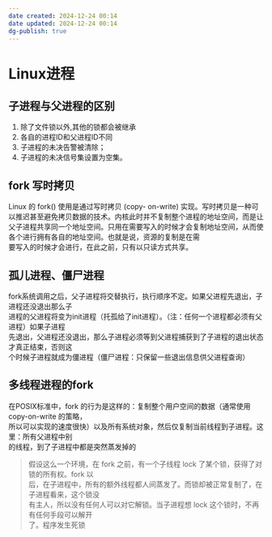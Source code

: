```yaml
---
date created: 2024-12-24 00:14
date updated: 2024-12-24 00:14
dg-publish: true
---
```


# Linux进程

## 子进程与父进程的区别

1. 除了文件锁以外,其他的锁都会被继承
2. 各自的进程ID和父进程ID不同
3. 子进程的未决告警被清除；
4. 子进程的未决信号集设置为空集。

## fork 写时拷贝

Linux 的 fork() 使用是通过写时拷贝 (copy- on-write) 实现。写时拷贝是一种可以推迟甚至避免拷贝数据的技术。内核此时并不复制整个进程的地址空间，而是让父子进程共享同一个地址空间。只用在需要写入的时候才会复制地址空间，从而使各个进行拥有各自的地址空间。也就是说，资源的复制是在需<br />要写入的时候才会进行，在此之前，只有以只读方式共享。

## 孤儿进程、僵尸进程

fork系统调用之后，父子进程将交替执行，执行顺序不定。如果父进程先退出，子进程还没退出那么子<br />进程的父进程将变为init进程（托孤给了init进程）。（注：任何一个进程都必须有父进程）如果子进程<br />先退出，父进程还没退出，那么子进程必须等到父进程捕获到了子进程的退出状态才真正结束，否则这<br />个时候子进程就成为僵进程（僵尸进程：只保留一些退出信息供父进程查询）

## 多线程进程的fork

在POSIX标准中，fork 的行为是这样的：复制整个用户空间的数据（通常使用 copy-on-write 的策略，<br />所以可以实现的速度很快）以及所有系统对象，然后仅复制当前线程到子进程。这里：所有父进程中别<br />的线程，到了子进程中都是突然蒸发掉的

> 假设这么一个环境，在 fork 之前，有一个子线程 lock 了某个锁，获得了对锁的所有权。fork 以<br />后，在子进程中，所有的额外线程都人间蒸发了。而锁却被正常复制了，在子进程看来，这个锁没<br />有主人，所以没有任何人可以对它解锁。当子进程想 lock 这个锁时，不再有任何手段可以解开<br />了。程序发生死锁
